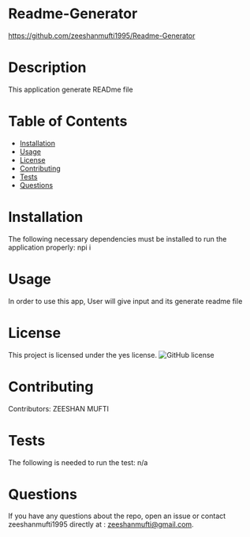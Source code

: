 

# Readme-Generator
https://github.com/zeeshanmufti1995/Readme-Generator
# Description
This application generate READme file
# Table of Contents 
* [Installation](#installation)
* [Usage](#usage)
* [License](#license)
* [Contributing](#contributing)
* [Tests](#tests)
* [Questions](#questions)
# Installation
The following necessary dependencies must be installed to run the application properly: npi i
# Usage
In order to use this app, User will give input and its generate readme file
# License
This project is licensed under the yes license. 
![GitHub license](https://img.shields.io/badge/license-MIT-blue.svg)
# Contributing
​Contributors: ZEESHAN MUFTI
# Tests
The following is needed to run the test: n/a
# Questions
If you have any questions about the repo, open an issue or contact zeeshanmufti1995 directly at : zeeshanmufti@gmail.com.
